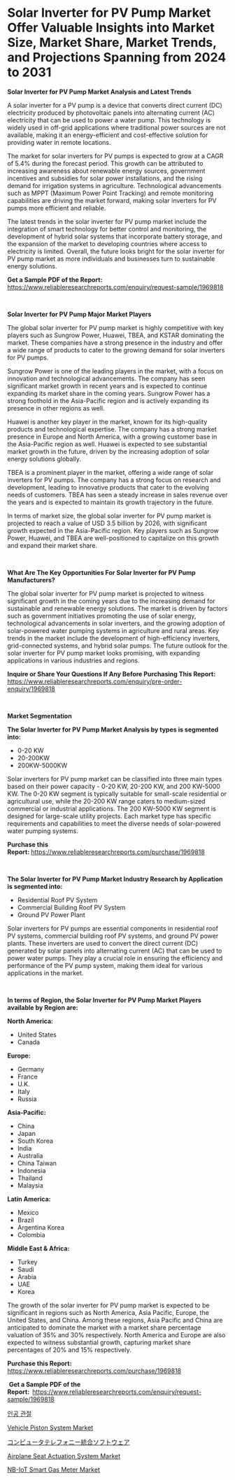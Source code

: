 <p><h1>Solar Inverter for PV Pump Market Offer Valuable Insights into Market Size, Market Share, Market Trends, and Projections Spanning from 2024 to 2031</h1></p><p><strong>Solar Inverter for PV Pump Market Analysis and Latest Trends</strong></p>
<p><p>A solar inverter for a PV pump is a device that converts direct current (DC) electricity produced by photovoltaic panels into alternating current (AC) electricity that can be used to power a water pump. This technology is widely used in off-grid applications where traditional power sources are not available, making it an energy-efficient and cost-effective solution for providing water in remote locations.</p><p>The market for solar inverters for PV pumps is expected to grow at a CAGR of 5.4% during the forecast period. This growth can be attributed to increasing awareness about renewable energy sources, government incentives and subsidies for solar power installations, and the rising demand for irrigation systems in agriculture. Technological advancements such as MPPT (Maximum Power Point Tracking) and remote monitoring capabilities are driving the market forward, making solar inverters for PV pumps more efficient and reliable.</p><p>The latest trends in the solar inverter for PV pump market include the integration of smart technology for better control and monitoring, the development of hybrid solar systems that incorporate battery storage, and the expansion of the market to developing countries where access to electricity is limited. Overall, the future looks bright for the solar inverter for PV pump market as more individuals and businesses turn to sustainable energy solutions.</p></p>
<p><strong>Get a Sample PDF of the Report:&nbsp;</strong> <a href="https://www.reliableresearchreports.com/enquiry/request-sample/1969818">https://www.reliableresearchreports.com/enquiry/request-sample/1969818</a></p>
<p>&nbsp;</p>
<p><strong>Solar Inverter for PV Pump Major Market Players</strong></p>
<p><p>The global solar inverter for PV pump market is highly competitive with key players such as Sungrow Power, Huawei, TBEA, and KSTAR dominating the market. These companies have a strong presence in the industry and offer a wide range of products to cater to the growing demand for solar inverters for PV pumps.</p><p>Sungrow Power is one of the leading players in the market, with a focus on innovation and technological advancements. The company has seen significant market growth in recent years and is expected to continue expanding its market share in the coming years. Sungrow Power has a strong foothold in the Asia-Pacific region and is actively expanding its presence in other regions as well.</p><p>Huawei is another key player in the market, known for its high-quality products and technological expertise. The company has a strong market presence in Europe and North America, with a growing customer base in the Asia-Pacific region as well. Huawei is expected to see substantial market growth in the future, driven by the increasing adoption of solar energy solutions globally.</p><p>TBEA is a prominent player in the market, offering a wide range of solar inverters for PV pumps. The company has a strong focus on research and development, leading to innovative products that cater to the evolving needs of customers. TBEA has seen a steady increase in sales revenue over the years and is expected to maintain its growth trajectory in the future.</p><p>In terms of market size, the global solar inverter for PV pump market is projected to reach a value of USD 3.5 billion by 2026, with significant growth expected in the Asia-Pacific region. Key players such as Sungrow Power, Huawei, and TBEA are well-positioned to capitalize on this growth and expand their market share.</p></p>
<p>&nbsp;</p>
<p><strong>What Are The Key Opportunities For Solar Inverter for PV Pump Manufacturers?</strong></p>
<p><p>The global solar inverter for PV pump market is projected to witness significant growth in the coming years due to the increasing demand for sustainable and renewable energy solutions. The market is driven by factors such as government initiatives promoting the use of solar energy, technological advancements in solar inverters, and the growing adoption of solar-powered water pumping systems in agriculture and rural areas. Key trends in the market include the development of high-efficiency inverters, grid-connected systems, and hybrid solar pumps. The future outlook for the solar inverter for PV pump market looks promising, with expanding applications in various industries and regions.</p></p>
<p><strong>Inquire or Share Your Questions If Any Before Purchasing This Report:</strong> <a href="https://www.reliableresearchreports.com/enquiry/pre-order-enquiry/1969818">https://www.reliableresearchreports.com/enquiry/pre-order-enquiry/1969818</a></p>
<p>&nbsp;</p>
<p><strong>Market Segmentation</strong></p>
<p><strong>The Solar Inverter for PV Pump Market Analysis by types is segmented into:</strong></p>
<p><ul><li>0-20 KW</li><li>20-200KW</li><li>200KW-5000KW</li></ul></p>
<p><p>Solar inverters for PV pump market can be classified into three main types based on their power capacity - 0-20 KW, 20-200 KW, and 200 KW-5000 KW. The 0-20 KW segment is typically suitable for small-scale residential or agricultural use, while the 20-200 KW range caters to medium-sized commercial or industrial applications. The 200 KW-5000 KW segment is designed for large-scale utility projects. Each market type has specific requirements and capabilities to meet the diverse needs of solar-powered water pumping systems.</p></p>
<p><strong>Purchase this Report:&nbsp;</strong><a href="https://www.reliableresearchreports.com/purchase/1969818">https://www.reliableresearchreports.com/purchase/1969818</a></p>
<p>&nbsp;</p>
<p><strong>The Solar Inverter for PV Pump Market Industry Research by Application is segmented into:</strong></p>
<p><ul><li>Residential Roof PV System</li><li>Commercial Building Roof PV System</li><li>Ground PV Power Plant</li></ul></p>
<p><p>Solar inverters for PV pumps are essential components in residential roof PV systems, commercial building roof PV systems, and ground PV power plants. These inverters are used to convert the direct current (DC) generated by solar panels into alternating current (AC) that can be used to power water pumps. They play a crucial role in ensuring the efficiency and performance of the PV pump system, making them ideal for various applications in the market.</p></p>
<p>&nbsp;</p>
<p><strong>In terms of Region, the Solar Inverter for PV Pump Market Players available by Region are:</strong></p>
<p>
    <p> <strong> North America: </strong>
        <ul>
            <li>United States</li>
            <li>Canada</li>
        </ul>
        </p> 
    <p> <strong> Europe: </strong>
        <ul>
            <li>Germany</li>
            <li>France</li>
            <li>U.K.</li>
            <li>Italy</li>
            <li>Russia</li>
        </ul>
        </p> 
    <p> <strong> Asia-Pacific: </strong>
        <ul>
            <li>China</li>
            <li>Japan</li>
            <li>South Korea</li>
            <li>India</li>
            <li>Australia</li>
            <li>China Taiwan</li>
            <li>Indonesia</li>
            <li>Thailand</li>
            <li>Malaysia</li>
        </ul>
        </p> 
    <p> <strong> Latin America: </strong>
        <ul>
            <li>Mexico</li>
            <li>Brazil</li>
            <li>Argentina Korea</li>
            <li>Colombia</li>
        </ul>
        </p> 
    <p> <strong> Middle East & Africa: </strong>
        <ul>
            <li>Turkey</li>
            <li>Saudi</li>
            <li>Arabia</li>
            <li>UAE</li>
            <li>Korea</li>
        </ul>
    </p>
    </p>
<p><p>The growth of the solar inverter for PV pump market is expected to be significant in regions such as North America, Asia Pacific, Europe, the United States, and China. Among these regions, Asia Pacific and China are anticipated to dominate the market with a market share percentage valuation of 35% and 30% respectively. North America and Europe are also expected to witness substantial growth, capturing market share percentages of 20% and 15% respectively.</p></p>
<p><strong>Purchase this Report: </strong><a href="https://www.reliableresearchreports.com/purchase/1969818">https://www.reliableresearchreports.com/purchase/1969818</a></p>
<p>&nbsp;<strong>Get a Sample PDF of the Report:&nbsp;&nbsp;</strong><a href="https://www.reliableresearchreports.com/enquiry/request-sample/1969818">https://www.reliableresearchreports.com/enquiry/request-sample/1969818</a></p>
<p><strong></strong></p>
<p><p><a href="https://github.com/rsg307664904/Market-Research-Report-List-1/blob/main/602313015871.md">인공 관절</a></p><p><a href="https://issuu.com/reportprime-2/docs/vehicle-piston-system-market-size-2030.pptx">Vehicle Piston System Market</a></p><p><a href="https://github.com/xtkhtofdt934839/Market-Research-Report-List-1/blob/main/847944617090.md">コンピュータテレフォニー統合ソフトウェア</a></p><p><a href="https://issuu.com/reportprime-2/docs/airplane-seat-actuation-system-market-size-2030.pp">Airplane Seat Actuation System Market</a></p><p><a href="https://github.com/mancsybtousav/Market-Research-Report-List-1/blob/main/nb-iot-smart-gas-meter-market.md">NB-IoT Smart Gas Meter Market</a></p></p>